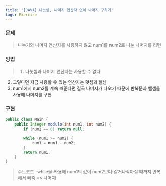 ```yaml
---
title: "[JAVA] 나눗셈, 나머지 연산자 없이 나머지 구하기"
tags: Exercise
---
```


### 문제
>나누기와 나머지 연산자를 사용하지 않고 num1를 num2로 나눈 나머지를 리턴

### 방법
>1. 나눗셈과 나머지 연산자는 사용할 수 없다
2. 그렇다면 지금 사용할 수 있는 연산자는 덧셈과 뺄셈
3. num1에서 num2를 계속 빼준다면 결국 나머지가 나오기 때문에 반복문과 뺄셈을 사용해 나머지를 구현

### 구현
```java
public class Main {
    public Integer modulo(int num1, int num2) {
        if (num2 == 0) return null;

        while (num1 >= num2) {
            num1 = num1 - num2;
        }
        return num1;
    }
}

```

>수도코드
-while을 사용해 num1의 값이 num2보다 같거나작아질 때까지 반복해서 빼줌 => 나머지

